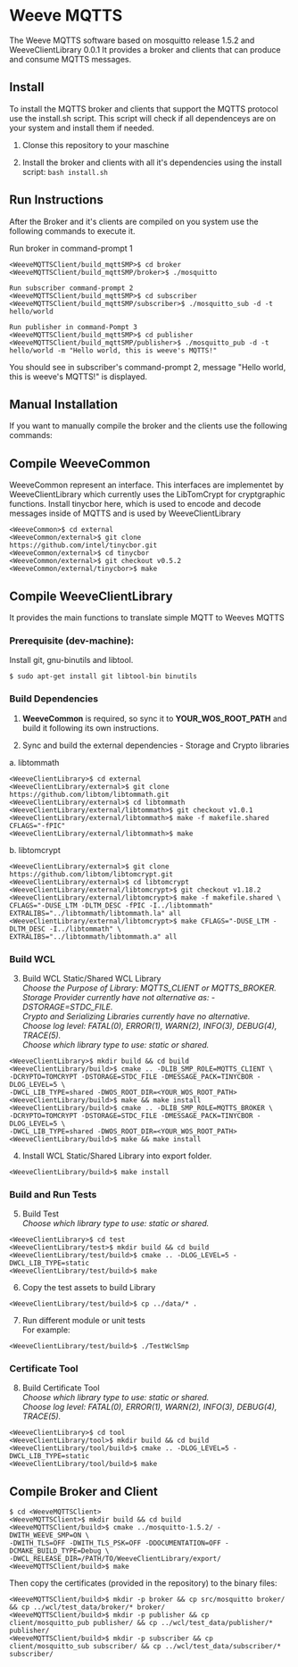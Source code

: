 # Weeve MQTTS
The Weeve MQTTS software based on mosquitto release 1.5.2 and WeeveClientLibrary 0.0.1
It provides a broker and clients that can produce and consume MQTTS messages. 


## Install 

To install the MQTTS broker and clients that support the MQTTS protocol use the install.sh script.
This script will check if all dependenceys are on your system and install them if needed.

1. Clonse this repository to your maschine

2. Install the broker and clients with all it's dependencies using the install script: `bash install.sh`

## Run Instructions

After the Broker and it's clients are compiled on you system use the following commands to execute it.

Run broker in command-prompt 1  
```shell
<WeeveMQTTSClient/build_mqttSMP>$ cd broker  
<WeeveMQTTSClient/build_mqttSMP/broker>$ ./mosquitto  
```

```shell
Run subscriber command-prompt 2  
<WeeveMQTTSClient/build_mqttSMP>$ cd subscriber  
<WeeveMQTTSClient/build_mqttSMP/subscriber>$ ./mosquitto_sub -d -t hello/world  
```

```shell
Run publisher in command-Pompt 3  
<WeeveMQTTSClient/build_mqttSMP>$ cd publisher  
<WeeveMQTTSClient/build_mqttSMP/publisher>$ ./mosquitto_pub -d -t hello/world -m "Hello world, this is weeve's MQTTS!"  
```

You should see in subscriber's command-prompt 2, message "Hello world, this is weeve's MQTTS!" is displayed.  

## Manual Installation
If you want to manually compile the broker and the clients use the following commands: 

## Compile WeeveCommon
WeeveCommon represent an interface. This interfaces are implementet by WeeveClientLibrary which currently uses the LibTomCrypt for cryptgraphic functions. 
Install tinycbor here, which is used to encode and decode messages inside of MQTTS and is used by WeeveClientLibrary

```shell
<WeeveCommon>$ cd external
<WeeveCommon/external>$ git clone https://github.com/intel/tinycbor.git
<WeeveCommon/external>$ cd tinycbor
<WeeveCommon/external>$ git checkout v0.5.2
<WeeveCommon/external/tinycbor>$ make
```

## Compile WeeveClientLibrary

It provides the main functions to translate simple MQTT to Weeves MQTTS 

### Prerequisite (dev-machine):
Install git, gnu-binutils and libtool.
```shell
$ sudo apt-get install git libtool-bin binutils
```

### Build Dependencies

1. **WeeveCommon** is required, so sync it to **YOUR_WOS_ROOT_PATH** and build it following its own instructions.

2. Sync and build the external dependencies  - Storage and Crypto libraries

a. libtommath  
```shell
<WeeveClientLibrary>$ cd external
<WeeveClientLibrary/external>$ git clone https://github.com/libtom/libtommath.git
<WeeveClientLibrary/external>$ cd libtommath
<WeeveClientLibrary/external/libtommath>$ git checkout v1.0.1
<WeeveClientLibrary/external/libtommath>$ make -f makefile.shared CFLAGS="-fPIC"
<WeeveClientLibrary/external/libtommath>$ make
```

b. libtomcrypt  
```shell
<WeeveClientLibrary/external>$ git clone https://github.com/libtom/libtomcrypt.git
<WeeveClientLibrary/external>$ cd libtomcrypt
<WeeveClientLibrary/external/libtomcrypt>$ git checkout v1.18.2
<WeeveClientLibrary/external/libtomcrypt>$ make -f makefile.shared \
CFLAGS="-DUSE_LTM -DLTM_DESC -fPIC -I../libtommath" EXTRALIBS="../libtommath/libtommath.la" all
<WeeveClientLibrary/external/libtomcrypt>$ make CFLAGS="-DUSE_LTM -DLTM_DESC -I../libtommath" \
EXTRALIBS="../libtommath/libtommath.a" all
```

### Build WCL

3. Build WCL Static/Shared WCL Library  
_Choose the Purpose of Library: MQTTS_CLIENT or MQTTS_BROKER._  
_Storage Provider currently have not alternative as: -DSTORAGE=STDC_FILE._  
_Crypto and Serializing Libraries currently have no alternative._  
_Choose log level: FATAL(0), ERROR(1), WARN(2), INFO(3), DEBUG(4), TRACE(5)._  
_Choose which library type to use: static or shared._
```shell
<WeeveClientLibrary>$ mkdir build && cd build
<WeeveClientLibrary/build>$ cmake .. -DLIB_SMP_ROLE=MQTTS_CLIENT \
-DCRYPTO=TOMCRYPT -DSTORAGE=STDC_FILE -DMESSAGE_PACK=TINYCBOR -DLOG_LEVEL=5 \
-DWCL_LIB_TYPE=shared -DWOS_ROOT_DIR=<YOUR_WOS_ROOT_PATH>
<WeeveClientLibrary/build>$ make && make install
<WeeveClientLibrary/build>$ cmake .. -DLIB_SMP_ROLE=MQTTS_BROKER \
-DCRYPTO=TOMCRYPT -DSTORAGE=STDC_FILE -DMESSAGE_PACK=TINYCBOR -DLOG_LEVEL=5 \
-DWCL_LIB_TYPE=shared -DWOS_ROOT_DIR=<YOUR_WOS_ROOT_PATH>
<WeeveClientLibrary/build>$ make && make install
```

4. Install WCL Static/Shared Library into export folder.
```shell
<WeeveClientLibrary/build>$ make install
```

### Build and Run Tests

5. Build Test  
_Choose which library type to use: static or shared._
```shell
<WeeveClientLibrary>$ cd test
<WeeveClientLibrary/test>$ mkdir build && cd build
<WeeveClientLibrary/test/build>$ cmake .. -DLOG_LEVEL=5 -DWCL_LIB_TYPE=static
<WeeveClientLibrary/test/build>$ make
```

6. Copy the test assets to build Library
```shell
<WeeveClientLibrary/test/build>$ cp ../data/* .
```

7. Run different module or unit tests  
For example:
```shell
<WeeveClientLibrary/test/build>$ ./TestWclSmp
```

### Certificate Tool

8. Build Certificate Tool  
_Choose which library type to use: static or shared._  
_Choose log level: FATAL(0), ERROR(1), WARN(2), INFO(3), DEBUG(4), TRACE(5)._  
```shell
<WeeveClientLibrary>$ cd tool
<WeeveClientLibrary/tool>$ mkdir build && cd build
<WeeveClientLibrary/tool/build>$ cmake .. -DLOG_LEVEL=5 -DWCL_LIB_TYPE=static
<WeeveClientLibrary/tool/build>$ make
```


## Compile Broker and Client

```shell
$ cd <WeeveMQTTSClient>  
<WeeveMQTTSClient>$ mkdir build && cd build  
<WeeveMQTTSClient/build>$ cmake ../mosquitto-1.5.2/ -DWITH_WEEVE_SMP=ON \
-DWITH_TLS=OFF -DWITH_TLS_PSK=OFF -DDOCUMENTATION=OFF -DCMAKE_BUILD_TYPE=Debug \
-DWCL_RELEASE_DIR=/PATH/TO/WeeveClientLibrary/export/  
<WeeveMQTTSClient/build>$ make  
```

Then copy the certificates (provided in the repository) to the binary files:

```shell
<WeeveMQTTSClient/build>$ mkdir -p broker && cp src/mosquitto broker/ && cp ../wcl/test_data/broker/* broker/
<WeeveMQTTSClient/build>$ mkdir -p publisher && cp client/mosquitto_pub publisher/ && cp ../wcl/test_data/publisher/* publisher/
<WeeveMQTTSClient/build>$ mkdir -p subscriber && cp client/mosquitto_sub subscriber/ && cp ../wcl/test_data/subscriber/* subscriber/
```



